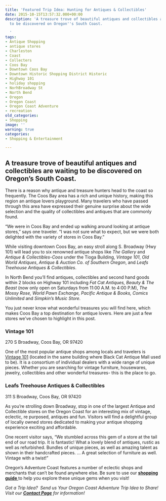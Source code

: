 ```yaml
---
title: 'Featured Trip Idea: Hunting for Antiques & Collectibles'
date: 2015-10-15T13:57:32.000+00:00
description: 'A treasure trove of beautiful antiques and collectibles are waiting
  to be discovered on Oregon''s South Coast.

  '
tags:
- Antique Shopping
- antique stores
- Charleston
- Coast
- Collecters
- Coos Bay
- Downtown Coos Bay
- Downtown Historic Shopping District Historic
- Highway 101
- holiday shopping
- NorhBroadway St
- North Bend
- Oregon
- Oregon Coast
- Oregon Coast Adventure
- recreation
old_categories:
- Shopping
image: ''
warning: true
categories:
- Shopping & Entertainment

---
```

## A treasure trove of beautiful antiques and collectibles are waiting to be discovered on Oregon’s South Coast.

There is a reason why antique and treasure hunters head to the coast so frequently. The Coos Bay area has a rich and unique history, making this region an antique lovers playground. Many travelers who have passed through this area have expressed their genuine surprise about the wide selection and the quality of collectibles and antiques that are commonly found.

“We were in Coos Bay and ended up walking around looking at antique stores,” says one traveler. “I was not sure what to expect, but we were both delighted with the variety of stores in Coos Bay.”

While visiting downtown Coos Bay, an easy stroll along S. Broadway (Hwy 101) will lead you to six renowned antique shops like _The Gallery_ and _Antique & Collectibles-Coos_ under the Tioga Building, _Vintage 101_, _Old World Antiques_, _Antique & Auction Co. of Southern Oregon_, and _Leafs Treehouse Antiques & Collectibles_.

In North Bend you’ll find antiques, collectibles and second hand goods within 2 blocks on Highway 101 including _Fat Cat Antiques,_ _Beauty & The Beast_ (now only open on Saturdays from 11:00 A.M. to 4:00 P.M), _The Mossy Rose, World Pawn Exchange, Pacific Antique_ _& Books, Comics Unlimited_ and _Simpkin’s Music Store._

You just never know what wonderful treasures you will find here, which makes Coos Bay a top destination for antique lovers. Here are just a few stores we’ve chosen to highlight in this post.

### Vintage 101

270 S Broadway, Coos Bay, OR 97420

One of the most popular antique shops among locals and travelers is [Vintage 101](https://www.facebook.com/Vintage101CoosBay) (located in the same building where Black Cat Antique Mall used to be). It is a consortium of individual dealers with a wide range of unique pieces. Whether you are searching for vintage furniture, housewares, jewelry, collectibles and other wonderful treasures- this is the place to go.

### Leafs Treehouse Antiques & Collectibles

311 S Broadway, Coos Bay, OR 97420

As you’re strolling down Broadway, stop in one of the largest Antique and Collectible stores on the Oregon Coast for an interesting mix of vintage, eclectic, re purposed, antiques and fun. Visitors will find a delightful group of locally owned stores dedicated to making your antique shopping experience exciting and affordable.

One recent visitor says, “We stumbled across this gem of a store at the tail end of our road trip. It is fantastic! What a lovely blend of antiques, rustic as well as refurbished. Bundles of unique pieces, as well as amazing talent as shown in their handcrafted pieces. … A great selection of furniture as well. Vintage with a twist!”

Oregon’s Adventure Coast features a number of eclectic shops and merchants that can’t be found anywhere else. Be sure to use our <a href="/activities/category/shopping/" target="_blank" rel="noopener noreferrer"><strong>shopping guide</strong> </a>to help you explore these unique gems when you visit!

_Got a Trip Idea?  Send us Your Oregon Coast Adventure Trip Idea to Share!_  _Visit our_ [**_Contact Page_**](/contact/) _for information!_